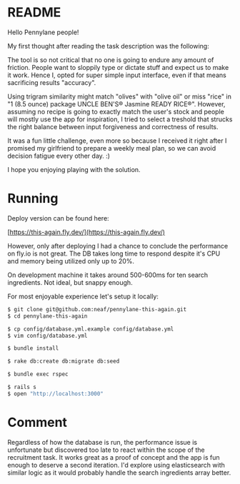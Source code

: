 # README

Hello Pennylane people!

My first thought after reading the task description was the following:

The tool is so not critical that no one is going to endure any amount of friction. People want to sloppily type or dictate stuff and expect us to make it work. Hence I, opted for super simple input interface, even if that means sacrificing results "accuracy".

Using trigram similarity might match "olives" with "olive oil" or miss "rice" in "1 (8.5 ounce) package UNCLE BEN'S® Jasmine READY RICE®". However, assuming no recipe is going to exactly match the user's stock and people will mostly use the app for inspiration, I tried to select a treshold that strucks the right balance between input forgiveness and correctness of results.

It was a fun little challenge, even more so because I received it right after I promised my girlfriend to prepare a weekly meal plan, so we can avoid decision fatigue every other day. :)

I hope you enjoying playing with the solution.

# Running

Deploy version can be found here:

[https://this-again.fly.dev/](https://this-again.fly.dev/)

However, only after deploying I had a chance to conclude the performance on fly.io is not great. The DB takes long time to respond despite it's CPU and memory being utilized only up to 20%.

On development machine it takes around 500-600ms for ten search ingredients. Not ideal, but snappy enough.

For most enjoyable experience let's setup it locally:

``` sh
$ git clone git@github.com:neaf/pennylane-this-again.git
$ cd pennylane-this-again

$ cp config/database.yml.example config/database.yml
$ vim config/database.yml

$ bundle install

$ rake db:create db:migrate db:seed

$ bundle exec rspec

$ rails s
$ open "http://localhost:3000"
```

# Comment

Regardless of how the database is run, the performance issue is unfortunate but discovered too late to react within the scope of the recruitment task. It works great as a proof of concept and the app is fun enough to deserve a second iteration. I'd explore using elasticsearch with similar logic as it would probably handle the search ingredients array better.
